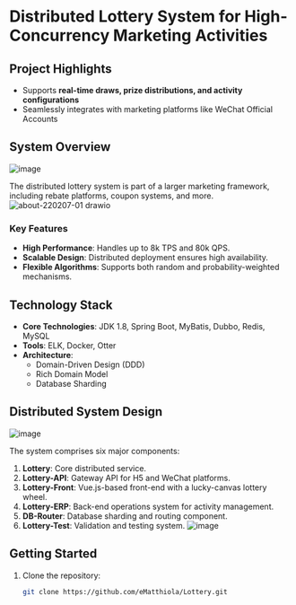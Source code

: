 # Distributed Lottery System for High-Concurrency Marketing Activities

## Project Highlights
- Supports **real-time draws, prize distributions, and activity configurations**
- Seamlessly integrates with marketing platforms like WeChat Official Accounts

## System Overview
![image](https://github.com/user-attachments/assets/b3c79b85-3d60-45bd-a160-8768ca09b482)


The distributed lottery system is part of a larger marketing framework, including rebate platforms, coupon systems, and more.
![about-220207-01 drawio](https://github.com/user-attachments/assets/18c47516-d525-4e0a-92a8-7ba5e360aaaa)


### Key Features
- **High Performance**: Handles up to 8k TPS and 80k QPS.
- **Scalable Design**: Distributed deployment ensures high availability.
- **Flexible Algorithms**: Supports both random and probability-weighted mechanisms.

## Technology Stack
- **Core Technologies**: JDK 1.8, Spring Boot, MyBatis, Dubbo, Redis, MySQL
- **Tools**: ELK, Docker, Otter
- **Architecture**:
  - Domain-Driven Design (DDD)
  - Rich Domain Model
  - Database Sharding

## Distributed System Design
![image](https://github.com/user-attachments/assets/8143a099-45a6-46b4-85ad-167e7e3549b7)

The system comprises six major components:
1. **Lottery**: Core distributed service.
2. **Lottery-API**: Gateway API for H5 and WeChat platforms.
3. **Lottery-Front**: Vue.js-based front-end with a lucky-canvas lottery wheel.
4. **Lottery-ERP**: Back-end operations system for activity management.
5. **DB-Router**: Database sharding and routing component.
6. **Lottery-Test**: Validation and testing system.
![image](https://github.com/user-attachments/assets/de21d45f-a239-4065-9916-826e6c6560d9)


## Getting Started
1. Clone the repository:
   ```bash
   git clone https://github.com/eMatthiola/Lottery.git

